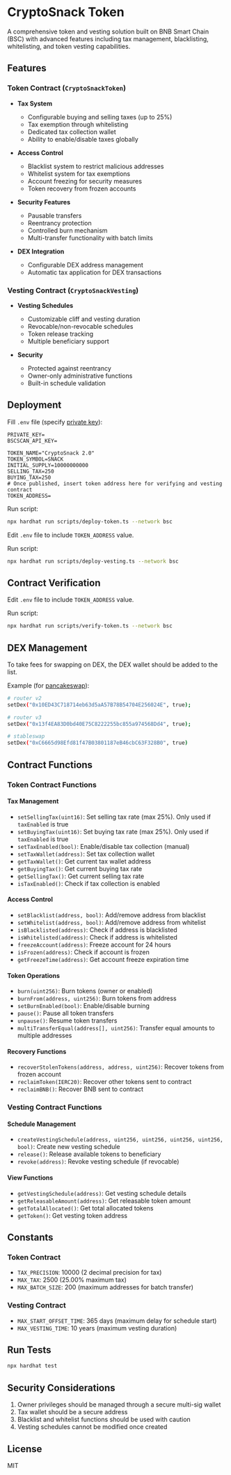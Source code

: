 # CryptoSnack Token

A comprehensive token and vesting solution built on BNB Smart Chain (BSC) with advanced features including tax management, blacklisting, whitelisting, and token vesting capabilities.

## Features

### Token Contract (`CryptoSnackToken`)

- **Tax System**
  - Configurable buying and selling taxes (up to 25%)
  - Tax exemption through whitelisting
  - Dedicated tax collection wallet
  - Ability to enable/disable taxes globally

- **Access Control**
  - Blacklist system to restrict malicious addresses
  - Whitelist system for tax exemptions
  - Account freezing for security measures
  - Token recovery from frozen accounts

- **Security Features**
  - Pausable transfers
  - Reentrancy protection
  - Controlled burn mechanism
  - Multi-transfer functionality with batch limits

- **DEX Integration**
  - Configurable DEX address management
  - Automatic tax application for DEX transactions

### Vesting Contract (`CryptoSnackVesting`)

- **Vesting Schedules**
  - Customizable cliff and vesting duration
  - Revocable/non-revocable schedules
  - Token release tracking
  - Multiple beneficiary support

- **Security**
  - Protected against reentrancy
  - Owner-only administrative functions
  - Built-in schedule validation

## Deployment

Fill `.env` file
(specify [private key](https://support.metamask.io/managing-my-wallet/secret-recovery-phrase-and-private-keys/how-to-export-an-accounts-private-key/)):

```dotenv
PRIVATE_KEY=
BSCSCAN_API_KEY=

TOKEN_NAME="CryptoSnack 2.0"
TOKEN_SYMBOL=SNACK
INITIAL_SUPPLY=10000000000
SELLING_TAX=250
BUYING_TAX=250
# Once published, insert token address here for verifying and vesting contract
TOKEN_ADDRESS=
```

Run script:

```bash
npx hardhat run scripts/deploy-token.ts --network bsc
```

Edit `.env` file to include `TOKEN_ADDRESS` value.

Run script:

```bash
npx hardhat run scripts/deploy-vesting.ts --network bsc
```

## Contract Verification

Edit `.env` file to include `TOKEN_ADDRESS` value.

Run script:

```bash
npx hardhat run scripts/verify-token.ts --network bsc
```

## DEX Management

To take fees for swapping on DEX, the DEX wallet should be added to the list.

Example (for [pancakeswap](https://docs.pancakeswap.finance/developers/smart-contracts)):

```bash
# router v2
setDex("0x10ED43C718714eb63d5aA57B78B54704E256024E", true);

# router v3
setDex("0x13f4EA83D0bd40E75C8222255bc855a974568Dd4", true);

# stableswap
setDex("0xC6665d98Efd81f47B03801187eB46cbC63F328B0", true)
```

## Contract Functions

### Token Contract Functions

#### Tax Management
- `setSellingTax(uint16)`: Set selling tax rate (max 25%). Only used if `taxEnabled` is true
- `setBuyingTax(uint16)`: Set buying tax rate (max 25%). Only used if `taxEnabled` is true
- `setTaxEnabled(bool)`: Enable/disable tax collection (manual)
- `setTaxWallet(address)`: Set tax collection wallet
- `getTaxWallet()`: Get current tax wallet address
- `getBuyingTax()`: Get current buying tax rate
- `getSellingTax()`: Get current selling tax rate
- `isTaxEnabled()`: Check if tax collection is enabled

#### Access Control
- `setBlacklist(address, bool)`: Add/remove address from blacklist
- `setWhitelist(address, bool)`: Add/remove address from whitelist
- `isBlacklisted(address)`: Check if address is blacklisted
- `isWhitelisted(address)`: Check if address is whitelisted
- `freezeAccount(address)`: Freeze account for 24 hours
- `isFrozen(address)`: Check if account is frozen
- `getFreezeTime(address)`: Get account freeze expiration time

#### Token Operations
- `burn(uint256)`: Burn tokens (owner or enabled)
- `burnFrom(address, uint256)`: Burn tokens from address
- `setBurnEnabled(bool)`: Enable/disable burning
- `pause()`: Pause all token transfers
- `unpause()`: Resume token transfers
- `multiTransferEqual(address[], uint256)`: Transfer equal amounts to multiple addresses

#### Recovery Functions
- `recoverStolenTokens(address, address, uint256)`: Recover tokens from frozen account
- `reclaimToken(IERC20)`: Recover other tokens sent to contract
- `reclaimBNB()`: Recover BNB sent to contract

### Vesting Contract Functions

#### Schedule Management
- `createVestingSchedule(address, uint256, uint256, uint256, uint256, bool)`: Create new vesting schedule
- `release()`: Release available tokens to beneficiary
- `revoke(address)`: Revoke vesting schedule (if revocable)

#### View Functions
- `getVestingSchedule(address)`: Get vesting schedule details
- `getReleasableAmount(address)`: Get releasable token amount
- `getTotalAllocated()`: Get total allocated tokens
- `getToken()`: Get vesting token address

## Constants

### Token Contract
- `TAX_PRECISION`: 10000 (2 decimal precision for tax)
- `MAX_TAX`: 2500 (25.00% maximum tax)
- `MAX_BATCH_SIZE`: 200 (maximum addresses for batch transfer)

### Vesting Contract
- `MAX_START_OFFSET_TIME`: 365 days (maximum delay for schedule start)
- `MAX_VESTING_TIME`: 10 years (maximum vesting duration)

## Run Tests

```bash
npx hardhat test
```

## Security Considerations

1. Owner privileges should be managed through a secure multi-sig wallet
2. Tax wallet should be a secure address
3. Blacklist and whitelist functions should be used with caution
4. Vesting schedules cannot be modified once created

## License

MIT
